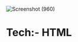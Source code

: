   
![Screenshot (960)](https://user-images.githubusercontent.com/103721591/205365123-3662adfb-93fb-4e6a-ad92-d6cf917f46ce.png)

<h1>Tech:- HTML
